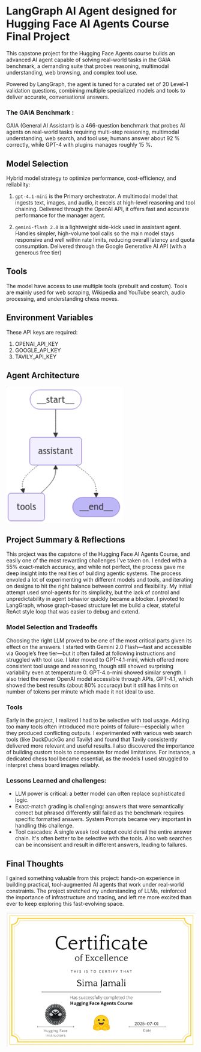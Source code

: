 # LangGraph AI Agent designed for Hugging Face AI Agents Course Final Project

This capstone project for the Hugging Face Agents course builds an advanced AI agent capable of solving real-world tasks in the GAIA benchmark, a demanding suite that probes reasoning, multimodal understanding, web browsing, and complex tool use.

Powered by LangGraph, the agent is tuned for a curated set of 20 Level-1 validation questions, combining multiple specialized models and tools to deliver accurate, conversational answers.

### The GAIA Benchmark :
GAIA (General AI Assistant) is a 466-question benchmark that probes AI agents on real-world tasks requiring multi-step reasoning, multimodal understanding, web search, and tool use; humans answer about 92 % correctly, while GPT-4 with plugins manages roughly 15 %.


## Model Selection

Hybrid model strategy to optimize performance, cost-efficiency, and reliability:

1. `gpt-4.1-mini` is the Primary orchestrator. A multimodal model that ingests text, images, and audio, it excels at high-level reasoning and tool chaining. Delivered through the OpenAI API, it offers fast and accurate performance for the manager agent.

2. `gemini-flash 2.0` is a lightweight side-kick used in assistant agent. Handles simpler, high-volume tool calls so the main model stays responsive and well within rate limits, reducing overall latency and quota consumption. Delivered through the Google Generative AI API (with a generous free tier)

## Tools

The model have access to use multiple tools (prebuilt and costum). Tools are mainly used for web scraping, Wikipedia and YouTube search, audio processing, and understanding chess moves.

## Environment Variables

These API keys are required:
1. OPENAI_API_KEY
2. GOOGLE_API_KEY 
3. TAVILY_API_KEY

## Agent Architecture

![diagram](./Architecture.png)

## Project Summary & Reflections
This project was the capstone of the Hugging Face AI Agents Course, and easily one of the most rewarding challenges I’ve taken on. I ended with a 55% exact-match accuracy, and while not perfect, the process gave me deep insight into the realities of building agentic systems.
The process envoled a lot of experimenting with different models and tools, and iterating on designs to hit the right balance between control and flexibility. My initial attempt used smol-agents for its simplicity, but the lack of control and unpredictability in agent behavior quickly became a blocker. I pivoted to LangGraph, whose graph-based structure let me build a clear, stateful ReAct style loop that was easier to debug and extend.

### Model Selection and Tradeoffs
Choosing the right LLM proved to be one of the most critical parts given its effect on the answers. I started with Gemini 2.0 Flash—fast and accessible via Google’s free tier—but it often failed at following instructions and struggled with tool use. I later moved to GPT-4.1-mini, which offered more consistent tool usage and reasoning, though still showed surprising variability even at temperature 0. GPT-4.o-mini showed similar srength. I also tried the newer OpenAI model accessible through APIs, GPT-4.1, which showed the best results (about 80% accuracy) but it still has limits on number of tokens per minute which made it not ideal to use. 

### Tools
Early in the project, I realized I had to be selective with tool usage. Adding too many tools often introduced more points of failure—especially when they produced conflicting outputs. I experimented with various web search tools (like DuckDuckGo and Tavily) and found that Tavily consistently delivered more relevant and useful results. I also discovered the importance of building custom tools to compensate for model limitations. For instance, a dedicated chess tool became essential, as the models I used struggled to interpret chess board images reliably.

### Lessons Learned and challenges:
- LLM power is critical: a better model can often replace sophisticated logic.
- Exact-match grading is challenging: answers that were semantically correct but phrased differently still failed as the benchmark requires specific formatted answers. System Prompts became very important in handling this challenge.
- Tool cascades: A single weak tool output could derail the entire answer chain. It's often better to be selective with the tools. Also web searches can be inconsisent and result in different answers, leading to failures. 



## Final Thoughts
I gained something valuable from this project: hands-on experience in building practical, tool-augmented AI agents that work under real-world constraints. The project stretched my understanding of LLMs, reinforced the importance of infrastructure and tracing, and left me more excited than ever to keep exploring this fast-evolving space.


![certificate](./certificate.png)

